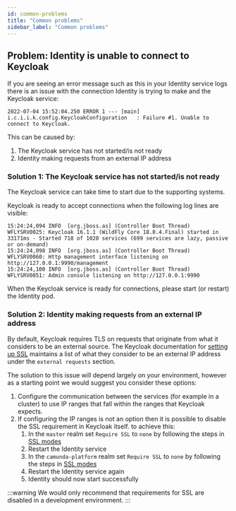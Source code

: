 ```yaml
---
id: common-problems
title: "Common problems"
sidebar_label: "Common problems"
---
```


## Problem: Identity is unable to connect to Keycloak

If you are seeing an error message such as this in your Identity service logs there is an issue with the connection
Identity is trying to make and the Keycloak service:

```
2022-07-04 15:52:04.250 ERROR 1 --- [main] i.c.i.i.k.config.KeycloakConfiguration   : Failure #1. Unable to connect to Keycloak.
```

This can be caused by:

1. The Keycloak service has not started/is not ready
2. Identity making requests from an external IP address

### Solution 1: The Keycloak service has not started/is not ready

The Keycloak service can take time to start due to the supporting systems.

Keycloak is ready to accept connections when the following log lines are visible:

```
15:24:24,094 INFO  [org.jboss.as] (Controller Boot Thread) WFLYSRV0025: Keycloak 16.1.1 (WildFly Core 18.0.4.Final) started in 33171ms - Started 718 of 1020 services (699 services are lazy, passive or on-demand)
15:24:24,098 INFO  [org.jboss.as] (Controller Boot Thread) WFLYSRV0060: Http management interface listening on http://127.0.0.1:9990/management
15:24:24,100 INFO  [org.jboss.as] (Controller Boot Thread) WFLYSRV0051: Admin console listening on http://127.0.0.1:9990
```

When the Keycloak service is ready for connections, please start (or restart) the Identity pod.

### Solution 2: Identity making requests from an external IP address

By default, Keycloak requires TLS on requests that originate from what it considers to be an external source. The Keycloak
documentation for [setting up SSL](https://www.keycloak.org/docs/latest/server_installation/#_setting_up_ssl) maintains
a list of what they consider to be an external IP address under the `external requests` section.

The solution to this issue will depend largely on your environment, however as a starting point we would suggest you consider
these options:

1. Configure the communication between the services (for example in a cluster) to use IP ranges that fall within the
   ranges that Keycloak expects.
2. If configuring the IP ranges is not an option then it is possible to disable the SSL requirement in Keycloak itself.
   to achieve this:
   1. In the `master` realm set `Require SSL` to `none` by following the steps in [SSL modes](https://www.keycloak.org/docs/16.1/server_admin/#_ssl_modes)
   2. Restart the Identity service
   3. In the `camunda-platform` realm set `Require SSL` to `none` by following the steps in [SSL modes](https://www.keycloak.org/docs/16.1/server_admin/#_ssl_modes)
   4. Restart the Identity service again
   5. Identity should now start successfully

:::warning
We would only recommend that requirements for SSL are disabled in a development environment.
:::
